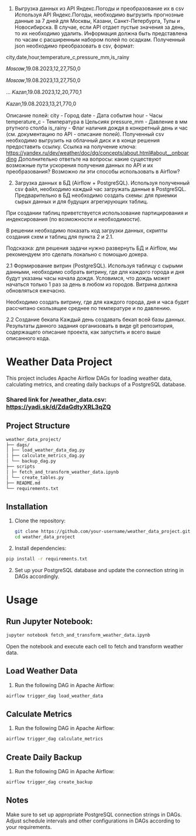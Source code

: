 1. Выгрузка данных из API Яндекс.Погоды и преобразование их в csv
Используя API Яндекс.Погоды, необходимо выгрузить прогнозные данные за 7 дней для Москвы, Казани, Санкт-Петербурга, Тулы и Новосибирска. В случае, если API отдает пустые значения за день, то их необходимо удалить.
Информация должна быть представлена по часам с расширенным набором полей по осадкам.
Полученный json необходимо преобразовать в csv, формат:


city,date,hour,temperature_c,pressure_mm,is_rainy


𝑀𝑜𝑠𝑐𝑜𝑤,19.08.2023,12,27,750,0


𝑀𝑜𝑠𝑐𝑜𝑤,19.08.2023,13,27,750,0


...
𝐾𝑎𝑧𝑎𝑛,19.08.2023,12,20,770,1


𝐾𝑎𝑧𝑎𝑛,19.08.2023,13,21,770,0


Описание полей:
city - Город
date - Дата события
hour - Часы
temperature_c - Температура в Цельсиях
pressure_mm - Давление в мм ртутного столба
is_rainy - Флаг наличия дождя в конкретный день и час (см. документацию по API - описание полей).
Полученный csv необходимо выгрузить на облачный диск и в конце решения предоставить ссылку.
Ссылка на получение ключа: https://yandex.ru/dev/weather/doc/dg/concepts/about.html#about__onboarding
Дополнительно ответьте на вопросы: какие существуют возможные пути ускорения получения данных по API и их преобразования? Возможно ли эти способы использовать в Airflow?


2. Загрузка данных в БД (Airflow + PostgreSQL).
Используя полученный csv файл, необходимо каждый час загружать данные в PostgreSQL. Предварительно в БД необходимо создать схемы: для приемки сырых данных и для будущих агрегирующих таблиц.

При создании таблиц приветствуется использование партицирования и индексирования (по возможности и необходимости).

В решении необходимо показать код загрузки данных, скрипты создания схем и таблиц для пункта 2 и 2.1.

Подсказка: для решения задачи нужно развернуть БД и Airflow, мы рекомендуем это сделать локально с помощью докера.


2.1 Формирование витрин (PostgreSQL).
Используя таблицу с сырыми данными, необходимо собрать витрину, где для каждого города и дня будут указаны часы начала дождя. Условимся, что дождь может начаться только 1 раз за день в любом из городов. Витрина должна обновляться ежечасно.

Необходимо создать витрину, где для каждого города, дня и часа будет рассчитано скользящее среднее по температуре и по давлению.


2.2 Создание бекапа
Каждый день создавать бекап всей базы данных.
Результаты данного задания организовать в виде git репозитория, содержащего описание проекта, как запустить и всего выше описанного кода.


# Weather Data Project

This project includes Apache Airflow DAGs for loading weather data, calculating metrics, and creating daily backups of a PostgreSQL database.

### Shared link for /weather_data.csv: https://yadi.sk/d/ZdaGdtyXRL3qZQ

## Project Structure
 ```bash
weather_data_project/
├── dags/
│ ├── load_weather_data_dag.py
│ ├── calculate_metrics_dag.py
│ └── backup_dag.py
├── scripts
│ ├─ fetch_and_transform_weather_data.ipynb
│ └── create_tables.py
├── README.md
└── requirements.txt
 ```
## Installation

1. Clone the repository:

   ```bash
   git clone https://github.com/your-username/weather_data_project.git
   cd weather_data_project

1.    Install dependencies:
   ```bash
   pip install -r requirements.txt
   ```
2.   Set up your PostgreSQL database and update the connection string in DAGs accordingly.

# Usage

## Run Jupyter Notebook:
```bash
jupyter notebook fetch_and_transform_weather_data.ipynb
```
Open the notebook and execute each cell to fetch and transform weather data.
## Load Weather Data
1. Run the following DAG in Apache Airflow:

 ```bash
airflow trigger_dag load_weather_data
 ```

## Calculate Metrics
1. Run the following DAG in Apache Airflow:

 ```bash
airflow trigger_dag calculate_metrics
 ```

## Create Daily Backup
1. Run the following DAG in Apache Airflow:

 ```bash
airflow trigger_dag create_backup
 ```
## Notes
Make sure to set up appropriate PostgreSQL connection strings in DAGs.
Adjust schedule intervals and other configurations in DAGs according to your requirements. 
